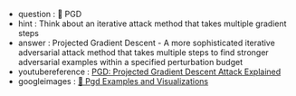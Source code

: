 - question : 🚶 PGD
- hint : Think about an iterative attack method that takes multiple gradient steps
- answer : Projected Gradient Descent - A more sophisticated iterative adversarial attack method that takes multiple steps to find stronger adversarial examples within a specified perturbation budget
- youtubereference : <a href="https://www.youtube.com/watch?v=iaSR6lGE8Os" target="_blank">PGD: Projected Gradient Descent Attack Explained</a>
- googleimages : <a href="https://www.google.com/search?q=🚶+pgd+AI+security+machine+learning&tbm=isch" target="_blank">🚶 Pgd Examples and Visualizations</a>
